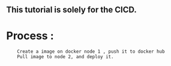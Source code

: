 ## This tutorial is solely for the CICD.
# Process :

        Create a image on docker node 1 , push it to docker hub 
        Pull image to node 2, and deploy it.          

        